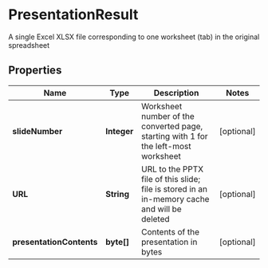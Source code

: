

# PresentationResult

A single Excel XLSX file corresponding to one worksheet (tab) in the original spreadsheet
## Properties

Name | Type | Description | Notes
------------ | ------------- | ------------- | -------------
**slideNumber** | **Integer** | Worksheet number of the converted page, starting with 1 for the left-most worksheet |  [optional]
**URL** | **String** | URL to the PPTX file of this slide; file is stored in an in-memory cache and will be deleted |  [optional]
**presentationContents** | **byte[]** | Contents of the presentation in bytes |  [optional]



